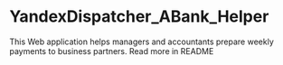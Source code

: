 # YandexDispatcher_ABank_Helper
This Web application helps managers and accountants prepare weekly payments to business partners. Read more in README
